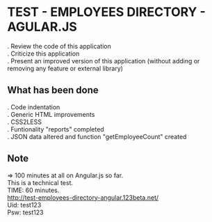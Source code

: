 # TEST - EMPLOYEES DIRECTORY - AGULAR.JS #

. Review the code of this application<br/>
. Criticize this application<br/>
. Present an improved version of this application (without adding or removing any feature or external library)

What has been done<br/>
------------------
. Code indentation<br/>
. Generic HTML improvements<br/>
. CSS2LESS<br/>
. Funtionality "reports" completed<br/>
. JSON data altered and function "getEmployeeCount" created<br/>

Note
----
=> 100 minutes at all on Angular.js so far.<br/>
This is a technical test.<br/>
TIME: 60 minutes.<br/>
http://test-employees-directory-angular.123beta.net/<br/>
Uid: test123<br/>
Psw: test123